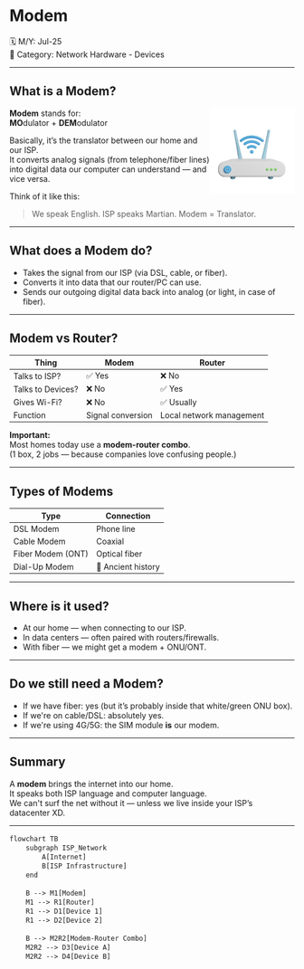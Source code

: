 # Modem

🗓️ M/Y: Jul-25  
📂 Category: Network Hardware - Devices  

---


## What is a Modem?

<img align="right" src="images/modem.png" width="150px" alt="Modem" />

**Modem** stands for:  
**MO**dulator + **DEM**odulator

Basically, it’s the translator between our home and our ISP.  
It converts analog signals (from telephone/fiber lines) into digital data our computer can understand — and vice versa.

Think of it like this:
> We speak English. ISP speaks Martian. Modem = Translator.

---

## What does a Modem do?

- Takes the signal from our ISP (via DSL, cable, or fiber).
- Converts it into data that our router/PC can use.
- Sends our outgoing digital data back into analog (or light, in case of fiber).

---

## Modem vs Router?

| Thing   | Modem | Router |
|--------|--------|--------|
| Talks to ISP? | ✅ Yes | ❌ No |
| Talks to Devices? | ❌ No | ✅ Yes |
| Gives Wi-Fi? | ❌ No | ✅ Usually |
| Function | Signal conversion | Local network management |

**Important:**  
Most homes today use a **modem-router combo**.  
(1 box, 2 jobs — because companies love confusing people.)

---

## Types of Modems

| Type         | Connection |
|--------------|------------|
| DSL Modem    | Phone line |
| Cable Modem  | Coaxial    |
| Fiber Modem (ONT) | Optical fiber |
| Dial-Up Modem | 🗿 Ancient history |

---

## Where is it used?

- At our home — when connecting to our ISP.
- In data centers — often paired with routers/firewalls.
- With fiber — we might get a modem + ONU/ONT.

---

## Do we still need a Modem?

- If we have fiber: yes (but it’s probably inside that white/green ONU box).
- If we're on cable/DSL: absolutely yes.
- If we're using 4G/5G: the SIM module **is** our modem.

---

## Summary

A **modem** brings the internet into our home.  
It speaks both ISP language and computer language.  
We can't surf the net without it — unless we live inside your ISP’s datacenter XD.

---

```mermaid
flowchart TB
    subgraph ISP_Network
        A[Internet]
        B[ISP Infrastructure]
    end

    B --> M1[Modem]
    M1 --> R1[Router]
    R1 --> D1[Device 1]
    R1 --> D2[Device 2]

    B --> M2R2[Modem-Router Combo]
    M2R2 --> D3[Device A]
    M2R2 --> D4[Device B]
```
